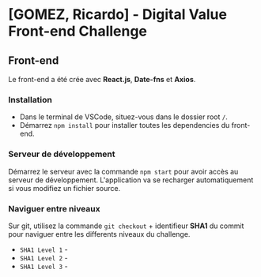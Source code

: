 # [GOMEZ, Ricardo] - Digital Value Front-end Challenge

## Front-end

Le front-end a été crée avec **React.js**, **Date-fns** et **Axios**.
<br />

### Installation

-   Dans le terminal de VSCode, situez-vous dans le dossier root `/`.
    <br />
-   Démarrez `npm install` pour installer toutes les dependencies du front-end.
    <br />

### Serveur de développement

Démarrez le serveur avec la commande `npm start` pour avoir accès au serveur de développement. L'application va se recharger automatiquement si vous modifiez un fichier source.

### Naviguer entre niveaux

Sur git, utilisez la commande `git checkout` + identifieur **SHA1** du commit pour naviguer entre les differents niveaux du challenge.

-   `SHA1 Level 1` -
    <br />
-   `SHA1 Level 2` -
    <br />
-   `SHA1 Level 3` -
    <br />

